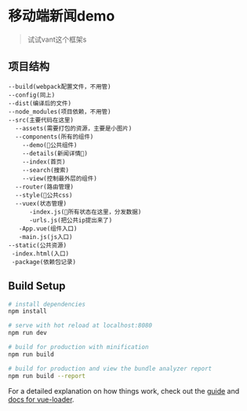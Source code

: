 # 移动端新闻demo

> 试试vant这个框架s

## 项目结构

```
--build(webpack配置文件，不用管)
--config(同上)
--dist(编译后的文件)
--node_modules(项目依赖，不用管)
--src(主要代码在这里)
  --assets(需要打包的资源，主要是小图片)
  --components(所有的组件)
    --demo(公共组件)
    --details(新闻详情)
    --index(首页)
    --search(搜索)
    --view(控制最外层的组件)
  --router(路由管理)
  --style(公共css)
  --vuex(状态管理)
      -index.js(所有状态在这里，分发数据)
      -urls.js(把公共ip提出来了)
   -App.vue(组件入口)
   -main.js(js入口)
--static(公共资源)
 -index.html(入口)
 -package(依赖包记录)
```

## Build Setup

``` bash
# install dependencies
npm install

# serve with hot reload at localhost:8080
npm run dev

# build for production with minification
npm run build

# build for production and view the bundle analyzer report
npm run build --report
```

For a detailed explanation on how things work, check out the [guide](http://vuejs-templates.github.io/webpack/) and [docs for vue-loader](http://vuejs.github.io/vue-loader).
